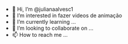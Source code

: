 - 👋 Hi, I’m @julianaalvesc1
- 👀 I’m interested in  fazer videos de animação
- 🌱 I’m currently learning ...
- 💞️ I’m looking to collaborate on ...
- 📫 How to reach me ...

<!---
julianaalvesc1/julianaalvesc1 is a ✨ special ✨ repository because its `README.md` (this file) appears on your GitHub profile.
You can click the Preview link to take a look at your changes.
--->
